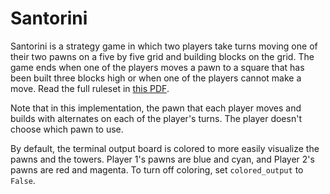 # Santorini

Santorini is a strategy game in which two players take turns moving one of their two pawns on a five by five grid and building blocks on the grid. The game ends when one of the players moves a pawn to a square that has been built three blocks high or when one of the players cannot make a move. Read the full ruleset in [this PDF](./rulebook.pdf).

Note that in this implementation, the pawn that each player moves and builds with alternates on each of the player's turns. The player doesn't choose which pawn to use.

By default, the terminal output board is colored to more easily visualize the pawns and the towers. Player 1's pawns are blue and cyan, and Player 2's pawns are red and magenta. To turn off coloring, set `colored_output` to `False`.
